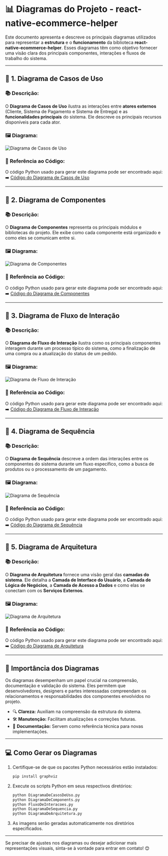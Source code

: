 # 📊 **Diagramas do Projeto - react-native-ecommerce-helper**

Este documento apresenta e descreve os principais diagramas utilizados para representar a **estrutura** e o **funcionamento** da biblioteca **react-native-ecommerce-helper**. Esses diagramas têm como objetivo fornecer uma visão clara dos principais componentes, interações e fluxos de trabalho do sistema.

---

## 📝 **1. Diagrama de Casos de Uso**

### 📚 **Descrição:**
O **Diagrama de Casos de Uso** ilustra as interações entre **atores externos** (Cliente, Sistema de Pagamento e Sistema de Entrega) e as **funcionalidades principais** do sistema. Ele descreve os principais recursos disponíveis para cada ator.

### 🖼️ **Diagrama:**
![Diagrama de Casos de Uso](../Diagrams/UseCases/diagrama_casos_uso.png)

### 📌 **Referência ao Código:**
O código Python usado para gerar este diagrama pode ser encontrado aqui:  
➡️ [Código do Diagrama de Casos de Uso](../Diagrams/UseCases/DiagramaDeCasosDeUso.py)

---

## 📝 **2. Diagrama de Componentes**

### 📚 **Descrição:**
O **Diagrama de Componentes** representa os principais módulos e bibliotecas do projeto. Ele exibe como cada componente está organizado e como eles se comunicam entre si.

### 🖼️ **Diagrama:**
![Diagrama de Componentes](../Diagrams/Components/diagrama_componentes.png)

### 📌 **Referência ao Código:**
O código Python usado para gerar este diagrama pode ser encontrado aqui:  
➡️ [Código do Diagrama de Componentes](../Diagrams/Components/DiagramaDeComponents.py)

---

## 📝 **3. Diagrama de Fluxo de Interação**

### 📚 **Descrição:**
O **Diagrama de Fluxo de Interação** ilustra como os principais componentes interagem durante um processo típico do sistema, como a finalização de uma compra ou a atualização do status de um pedido.

### 🖼️ **Diagrama:**
![Diagrama de Fluxo de Interação](../Diagrams/InteractionFlows/fluxo_interacao.png)

### 📌 **Referência ao Código:**
O código Python usado para gerar este diagrama pode ser encontrado aqui:  
➡️ [Código do Diagrama de Fluxo de Interação](../Diagrams/InteractionFlows/FluxoDeInteracoes.py)

---

## 📝 **4. Diagrama de Sequência**

### 📚 **Descrição:**
O **Diagrama de Sequência** descreve a ordem das interações entre os componentes do sistema durante um fluxo específico, como a busca de produtos ou o processamento de um pagamento.

### 🖼️ **Diagrama:**
![Diagrama de Sequência](../Diagrams/SequenceDiagram/diagrama_sequencia.png)

### 📌 **Referência ao Código:**
O código Python usado para gerar este diagrama pode ser encontrado aqui:  
➡️ [Código do Diagrama de Sequência](../Diagrams/SequenceDiagram/DiagramaDeSequencia.py)

---

## 📝 **5. Diagrama de Arquitetura**

### 📚 **Descrição:**
O **Diagrama de Arquitetura** fornece uma visão geral das **camadas do sistema**. Ele detalha a **Camada de Interface do Usuário**, a **Camada de Lógica de Negócios**, a **Camada de Acesso a Dados** e como elas se conectam com os **Serviços Externos**.

### 🖼️ **Diagrama:**
![Diagrama de Arquitetura](../Diagrams/ArchitectureDiagram/diagrama_arquitetura.png)

### 📌 **Referência ao Código:**
O código Python usado para gerar este diagrama pode ser encontrado aqui:  
➡️ [Código do Diagrama de Arquitetura](../Diagrams/ArchitectureDiagram/DiagramaDeArquitetura.py)

---

## 🎯 **Importância dos Diagramas**

Os diagramas desempenham um papel crucial na compreensão, documentação e validação do sistema. Eles permitem que desenvolvedores, designers e partes interessadas compreendam os relacionamentos e responsabilidades dos componentes envolvidos no projeto.

- 🔍 **Clareza:** Auxiliam na compreensão da estrutura do sistema.  
- 🛠️ **Manutenção:** Facilitam atualizações e correções futuras.  
- 📑 **Documentação:** Servem como referência técnica para novas implementações.

---

## 💻 **Como Gerar os Diagramas**

1. Certifique-se de que os pacotes Python necessários estão instalados:
   ```bash
   pip install graphviz
   ```
2. Execute os scripts Python em seus respectivos diretórios:
   ```bash
   python DiagramaDeCasosDeUso.py
   python DiagramaDeComponents.py
   python FluxoDeInteracoes.py
   python DiagramaDeSequencia.py
   python DiagramaDeArquitetura.py
   ```
3. As imagens serão geradas automaticamente nos diretórios especificados.

---

Se precisar de ajustes nos diagramas ou desejar adicionar mais representações visuais, sinta-se à vontade para entrar em contato! 😊
